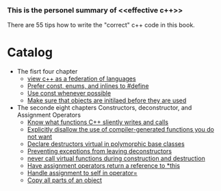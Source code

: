 ### This is the personel summary of <<effective c++>>
There are 55 tips how to write the "correct" c++ code in this book.

# Catalog 
* The fisrt four chapter 
  * [view c++ as a federation of languages](FirstChapter/View%20C++%20as%20federation%20language.md)
  * [Prefer const, enums, and inlines to #define](FirstChapter/Prefer%20const%20enum%20and%20inlines%20to%20%23define.md)
  * [Use const whenever possible](FirstChapter/Use%20const%20whenever%20possible.md)
  * [Make sure that objects are initilaed before they are used](FirstChapter/Make%20sure%20that%20objects%20are%20initialized%20before%20they%20are%20used.md)
* The seconde eight chapters Constructors, deconstructor, and Assignment Operators
  * [Know what functions C++ sliently writes and calls](SecondChapter/WhatfunctionslientlyCall.md)
  * [Explicitly disallow the use of compiler-generated functions you do not want](SecondChapter/Explicitly_disallow.md)
  * [Declare destructors virtual in polymorphic base classes](SecondChapter/Declare_destructors_virtual.md)
  * [Preventing exceptions from leaving deconstructors](SecondChapter/Preventing_exceptions.md)
  * [never call virtual functions during construction and destruction](SecondChapter/Dont_call_virtual_InConstr.md)
  * [Have assignment operators return a reference to *this]()
  * [Handle assignment to self in operator=]()
  * [Copy all parts of an object]()
  
  
  
